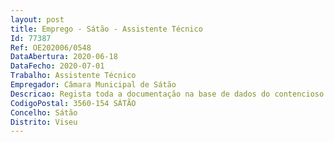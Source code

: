 ```yaml
--- 
layout: post
title: Emprego - Sátão - Assistente Técnico
Id: 77387
Ref: OE202006/0548
DataAbertura: 2020-06-18
DataFecho: 2020-07-01
Trabalho: Assistente Técnico
Empregador: Câmara Municipal de Sátão
Descricao: Regista toda a documentação na base de dados do contencioso  Determina os prazos de resposta a tribunal segundo as várias espécies de ações e atos processuais  Registo, organização e distribuição de processos da unidade orgânica  Arquivo de documentos  Redação, registo e expedição de correspondência  Gestão das agendas de trabalho  Elaboração de diferentes documentos em formato word, excel e powerpoint. Realizar outras tarefas diretamente relacionadas com a função.
CodigoPostal: 3560-154 SÁTÃO
Concelho: Sátão
Distrito: Viseu
--- 
```

